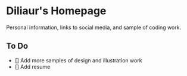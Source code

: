 # Diliaur's Homepage

Personal information, links to social media, and sample of coding work.

## To Do

- [] Add more samples of design and illustration work
- [] Add resume
